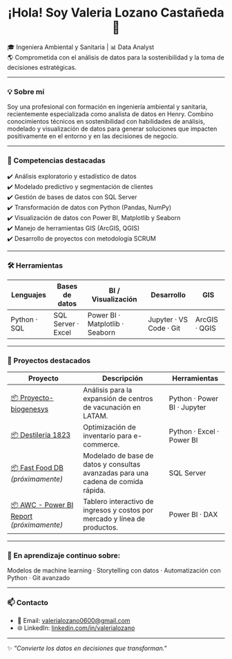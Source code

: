 <h1 align="center">¡Hola! Soy Valeria Lozano Castañeda 👋</h1>

🎓 Ingeniera Ambiental y Sanitaria | 📊 Data Analyst  
🌎 Comprometida con el análisis de datos para la sostenibilidad y la toma de decisiones estratégicas.

---

### 💡 Sobre mí

Soy una profesional con formación en ingeniería ambiental y sanitaria, recientemente especializada como analista de datos en Henry. Combino conocimientos técnicos en sostenibilidad con habilidades de análisis, modelado y visualización de datos para generar soluciones que impacten positivamente en el entorno y en las decisiones de negocio.

---

### 🧠 Competencias destacadas

✔️ Análisis exploratorio y estadístico de datos  
✔️ Modelado predictivo y segmentación de clientes  
✔️ Gestión de bases de datos con SQL Server  
✔️ Transformación de datos con Python (Pandas, NumPy)  
✔️ Visualización de datos con Power BI, Matplotlib y Seaborn  
✔️ Manejo de herramientas GIS (ArcGIS, QGIS)  
✔️ Desarrollo de proyectos con metodología SCRUM  

---

### 🛠️ Herramientas

| Lenguajes | Bases de datos | BI / Visualización | Desarrollo | GIS |
|-----------|----------------|--------------------|------------|-----|
| Python · SQL | SQL Server · Excel | Power BI · Matplotlib · Seaborn | Jupyter · VS Code · Git | ArcGIS · QGIS |

---

### 🚀 Proyectos destacados

| Proyecto | Descripción | Herramientas |
|---------|-------------|---------------|
| [📦 Proyecto-biogenesys](https://github.com/valerialc/Proyecto-biogenesys) | Análisis para la expansión de centros de vacunación en LATAM. | Python · Power BI · Jupyter |
| [📦 Destilería 1823](https://github.com/valerialc/Destileria1823PI) | Optimización de inventario para e-commerce. | Python · Excel · Power BI |
| [📦 Fast Food DB](#) *(próximamente)* | Modelado de base de datos y consultas avanzadas para una cadena de comida rápida. | SQL Server |
| [📦 AWC - Power BI Report](#) *(próximamente)* | Tablero interactivo de ingresos y costos por mercado y línea de productos. | Power BI · DAX |

---

### 🌱 En aprendizaje continuo sobre:
Modelos de machine learning · Storytelling con datos · Automatización con Python · Git avanzado

---

### 📫 Contacto

- 📧 Email: valerialozano0600@gmail.com  
- 🌐 LinkedIn: [linkedin.com/in/valerialozano](https://www.linkedin.com/in/valerialozano)  

---

✨ *"Convierte los datos en decisiones que transforman."*
